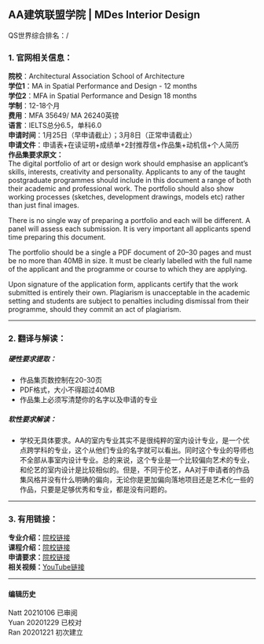 ##  AA建筑联盟学院 | MDes Interior Design

QS世界综合排名：/  

### 1. 官网相关信息：

**院校**：Architectural Association School of Architecture  
**学位1**：MA in Spatial Performance and Design - 12 months  
**学位2**：MFA in Spatial Performance and Design 18 months  
**学制**：12-18个月  
**费用**：MFA 35649/ MA 26240英镑  
**语言**：IELTS总分6.5，单科6.0  
**申请时间**：1月25日（早申请截止）；3月8日（正常申请截止）  
**申请文件**：申请表+在读证明+成绩单+2封推荐信+作品集+动机信+个人简历  
**作品集要求原文：**  
The digital portfolio of art or design work should emphasise an applicant’s skills, interests, creativity and personality. Applicants to any of the taught postgraduate programmes should include in this document a range of both their academic and professional work. The portfolio should also show working processes (sketches, development drawings, models etc) rather than just final images.  

There is no single way of preparing a portfolio and each will be different. A panel will assess each submission. It is very important all applicants spend time preparing this document.  

The portfolio should be a single a PDF document of 20–30 pages and must be no more than 40MB in size. It must be clearly labelled with the full name of the applicant and the programme or course to which they are applying.  

Upon signature of the application form, applicants certify that the work submitted is entirely their own. Plagiarism is unacceptable in the academic setting and students are subject to penalties including dismissal from their programme, should they commit an act of plagiarism.  



---


### 2. 翻译与解读：

##### 硬性要求提取：
- 作品集页数控制在20-30页  
- PDF格式，大小不得超过40MB  
- 作品集上必须写清楚你的名字以及申请的专业  


##### 软性要求解读：
- 学校无具体要求。AA的室内专业其实不是很纯粹的室内设计专业，是一个优点跨学科的专业，这个从他们专业的名字就可以看出。同时这个专业的导师也不全部从事室内设计专业。总的来说，这个专业是一个比较偏向艺术的专业，和伦艺的室内设计是比较相似的。但是，不同于伦艺，AA对于申请者的作品集风格并没有什么明确的偏向，无论你是更加偏向落地项目还是艺术化一些的作品，只要是足够优秀和专业，都是没有问题的。  

---


### 3. 有用链接：

**专业介绍：**[院校链接](https://www.aaschool.ac.uk/academicprogrammes/postgraduate/spatial-performance-design)  
**课程介绍：**[院校链接](https://www.aaschool.ac.uk/academicprogrammes/postgraduate/spatial-performance-design)  
**申请要求：**[院校链接](https://www.aaschool.ac.uk/academicprogrammes/postgraduate/spatial-performance-design)         
**相关视频：**[YouTube链接](https://www.youtube.com/watch?time_continue=73&v=LKgv4UOFTVI&feature=emb_logo)  


---


#### 编辑历史
Natt 20210106 已审阅  
Yuan 20201229 已校对  
Ran 20201221 初次建立  
